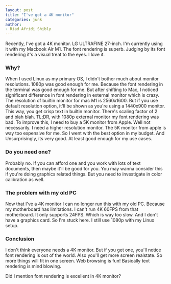 ```yaml
---
layout: post
title: "I've got a 4K monitor"
categories: junk
author:
- Riad Afridi Shibly
---
```


Recently, I've got a 4K monitor. LG ULTRAFINE 27-inch. I'm currently using it with my Macbook Air M1. The font rendering is superb. Judging by its font rendering it's a visual treat to the eyes. I love it.

### Why?

When I used Linux as my primary OS, I didn't bother much about monitor resolutions. 1080p was good enough for me. Because the font rendering in the terminal was good enough for me. But after shifting to Mac, I noticed significant difference in font rendering in external monitor which is crazy. The resolution of builtin monitor for mac M1 is 2560x1600. But if you use default resolution option, it'll be shown as you're using a 1440x900 monitor. This way, you get crisp text in builtin monitor. There's scaling factor of 2 and blah blah. TL;DR, with 1080p external monitor my font rendering was bad. To improve this, I need to buy a 5K monitor from Apple. Well not necessarily. I need a higher resolution monitor. The 5K monitor from apple is way too expensive for me. So I went with the best option in my budget. And Unsurprisingly, its very good. At least good enough for my use cases.


### Do you need one?

Probably no. If you can afford one and you work with lots of text documents, then maybe it'll be good for you. You may wanna consider this if you're doing graphics related things. But you need to investigate in color calibration as well.

### The problem with my old PC

Now that I've a 4K monitor I can no longer run this with my old PC. Because my motherboard has limitations. I can't run 4K 60FPS from that motherboard. It only supports 24FPS. Which is way too slow. And I don't have a graphics card. So I'm stuck here. I still use 1080p with my Linux setup.


### Conclusion

I don't think everyone needs a 4K monitor. But if you get one, you'll notice font rendering is out of the world. Also you'll get more screen realstate. So more things will fit in one screen. Web browsing is fun! Basically text rendering is mind blowing.

Did I mention font rendering is excellent in 4K monitor?
